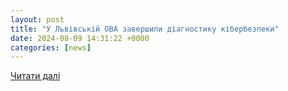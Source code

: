 ```yaml
---
layout: post
title: "У Львівській ОВА завершили діагностику кібербезпеки"
date: 2024-08-09 14:31:22 +0000
categories: [news]
---
```


[Читати далі](https://loda.gov.ua/news/112024)
